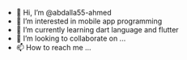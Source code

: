 - 👋 Hi, I’m @abdalla55-ahmed
- 👀 I’m interested in mobile app programming
- 🌱 I’m currently learning dart language and flutter
- 💞️ I’m looking to collaborate on ...
- 📫 How to reach me ...

<!---
abdalla55-ahmed/abdalla55-ahmed is a ✨ special ✨ repository because its `README.md` (this file) appears on your GitHub profile.
You can click the Preview link to take a look at your changes.
--->
